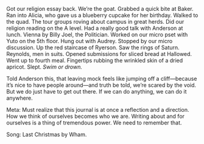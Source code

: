 Got our religion essay back. We’re the goat. Grabbed a quick bite at Baker. Ran into Alicia, who gave us a blueberry cupcake for her birthday. Walked to the quad. The tour groups roving about campus in great herds. Did our religion reading on the A level. Had a really good talk with Anderson at lunch. Vienna by Billy Joel, the Politician. Worked on our micro pset with Yuto on the 5th floor. Hung out with Audrey. Stopped by our micro discussion. Up the red staircase of Ryerson. Saw the rings of Saturn. Reynolds, men in suits. Opened submissions for sliced bread at Hallowed. Went up to fourth meal. Fingertips rubbing the wrinkled skin of a dried apricot. Slept. *Swim or drown.*

Told Anderson this, that leaving mock feels like jumping off a cliff—because it’s nice to have people around—and truth be told, we’re scared by the void. But we do just have to get out there. If we can do anything, we can do it anywhere.  

Meta: Must realize that this journal is at once a reflection and a direction. How we think of ourselves becomes who we are. Writing about and for ourselves is a thing of tremendous power. We need to remember that. 

Song: Last Christmas by Wham.
